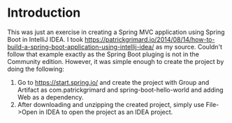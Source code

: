 # Introduction

This was just an exercise in creating a Spring MVC application using Spring Boot in IntelliJ IDEA. I took https://patrickgrimard.io/2014/08/14/how-to-build-a-spring-boot-application-using-intellij-idea/ as my source. Couldn't follow that example exactly as the Spring Boot pluging is not in the Community edition. However, it was simple enough to create the project by doing the following:

1. Go to https://start.spring.io/ and create the project with Group and Artifact as com.patrickgrimard and spring-boot-hello-world and adding Web as a dependency.
2. After downloading and unzipping the created project, simply use File->Open in IDEA to open the project as an IDEA project.
